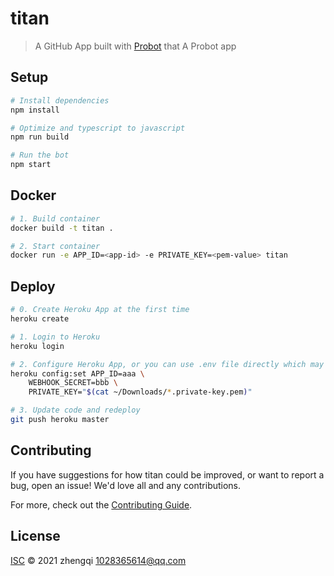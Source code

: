 # titan

> A GitHub App built with [Probot](https://github.com/probot/probot) that A Probot app

## Setup

```sh
# Install dependencies
npm install

# Optimize and typescript to javascript
npm run build

# Run the bot
npm start
```

## Docker

```sh
# 1. Build container
docker build -t titan .

# 2. Start container
docker run -e APP_ID=<app-id> -e PRIVATE_KEY=<pem-value> titan
```

## Deploy

```sh
# 0. Create Heroku App at the first time
heroku create

# 1. Login to Heroku
heroku login

# 2. Configure Heroku App, or you can use .env file directly which may has a security risk
heroku config:set APP_ID=aaa \
    WEBHOOK_SECRET=bbb \
    PRIVATE_KEY="$(cat ~/Downloads/*.private-key.pem)"

# 3. Update code and redeploy
git push heroku master
```

## Contributing

If you have suggestions for how titan could be improved, or want to report a bug, open an issue! We'd love all and any contributions.

For more, check out the [Contributing Guide](CONTRIBUTING.md).

## License

[ISC](LICENSE) © 2021 zhengqi <1028365614@qq.com>
